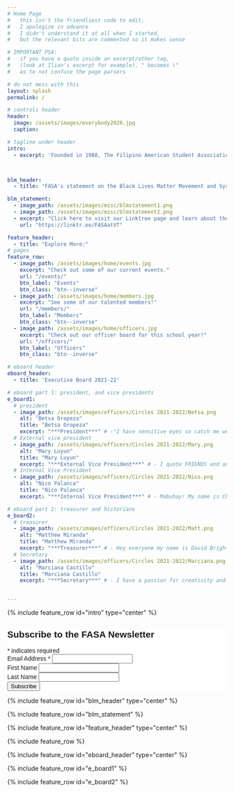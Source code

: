 ```yaml
---
# Home Page
#   this isn't the friendliest code to edit,
#   I apologize in advance
#   I didn't understand it at all when I started,
#   but the relevant bits are commented so it makes sense

# IMPORTANT PSA:
#   if you have a quote inside an excerpt/other tag,
#   (look at Ilian's excerpt for example), " becomes \"
#   as to not confuse the page parsers

# do not mess with this
layout: splash
permalink: /

# controls header
header:
  image: /assets/images/everybody2020.jpg
  caption:

# tagline under header
intro:
  - excerpt: 'Founded in 1988, The Filipino American Student Association (FASA) is an organization formed to enhance interactions between Filipinos and other students, faculty, and staff of the Virginia Polytechnic Institute and State University through cultural, educational, and social activities.'



blm_header:
  - title: "FASA's statement on the Black Lives Matter Movement and Systemic Racism in America"

blm_statement:
  - image_path: /assets/images/misc/blmstatement1.png
  - image_path: /assets/images/misc/blmstatement2.png
  - excerpt: "Click here to visit our Linktree page and learn about the BLM Movement and take action"
    url: "https://linktr.ee/FASAatVT"

feature_header:
  - title: "Explore More:"
# pages
feature_row:
  - image_path: /assets/images/home/events.jpg
    excerpt: "Check out some of our current events."
    url: "/events/"
    btn_label: "Events"
    btn_class: "btn--inverse"
  - image_path: /assets/images/home/members.jpg
    excerpt: "See some of our talented members!"
    url: "/members/"
    btn_label: "Members"
    btn_class: "btn--inverse"
  - image_path: /assets/images/home/officers.jpg
    excerpt: "Check out our officer board for this school year!"
    url: "/officers/"
    btn_label: "Officers"
    btn_class: "btn--inverse"

# eboard header
eboard_header:
  - title: 'Executive Board 2021-22'

# eboard part 1: president, and vice presidents
e_board1:
  # president
  - image_path: /assets/images/officers/Circles 2021-2022/Betsa.png
    alt: "Betsa Oropeza"
    title: "Betsa Oropeza"
    excerpt: "***President***" # -"I have sensitive eyes so catch me wearing my sunglasses even when it’s cloudy"
  # External vice president
  - image_path: /assets/images/officers/Circles 2021-2022/Mary.png
    alt: "Mary Luyun"
    title: "Mary Luyun"
    excerpt: "***External Vice President***" # - I quote FRIENDS and and Harry Potter a lot"
  # Internal Vice President
  - image_path: /assets/images/officers/Circles 2021-2022/Nico.png
    alt: "Nico Palanca"
    title: "Nico Palanca"
    excerpt: "***Internal Vice President***" # - Mabuhay! My name is Christa Ventura, and I am the Secretary. I hope my passion for FASA is translated in the work that I do! I cannot wait to see what this year brings!"

# eboard part 2: treasurer and historians
e_board2:
  # treasurer
  - image_path: /assets/images/officers/Circles 2021-2022/Matt.png
    alt: "Matthew Miranda"
    title: "Matthew Miranda"
    excerpt: "***Treasurer***" # - Hey everyone my name is David Brighton and I will be your Treasurer this year!!! I look forward to meeting you all and having a great year!"
  # Secretary
  - image_path: /assets/images/officers/Circles 2021-2022/Marciana.png
    alt: "Marciana Castillo"
    title: "Marciana Castillo"
    excerpt: "***Secretary***" # - I have a passion for creativity and I can’t wait to use it through my position on the FASA officer board!"


---
```


{% include feature_row id="intro" type="center" %}

<!-- Begin Mailchimp Signup Form -->
<link href="//cdn-images.mailchimp.com/embedcode/classic-10_7.css" rel="stylesheet" type="text/css">
<style type="text/css">
	#mc_embed_signup{background:#fff; clear:left; font:14px Helvetica,Arial,sans-serif; }
	/* Add your own Mailchimp form style overrides in your site stylesheet or in this style block.
	   We recommend moving this block and the preceding CSS link to the HEAD of your HTML file. */
</style>
<div id="mc_embed_signup">
<form action="https://vtfasa.us20.list-manage.com/subscribe/post?u=b0af669fc48f9e20fbfec22dd&amp;id=15d05ee128" method="post" id="mc-embedded-subscribe-form" name="mc-embedded-subscribe-form" class="validate" target="_blank" novalidate>
    <div id="mc_embed_signup_scroll">
	<h2>Subscribe to the FASA Newsletter</h2>
<div class="indicates-required"><span class="asterisk">*</span> indicates required</div>
<div class="mc-field-group">
	<label for="mce-EMAIL">Email Address  <span class="asterisk">*</span>
</label>
	<input type="email" value="" name="EMAIL" class="required email" id="mce-EMAIL">
</div>
<div class="mc-field-group">
	<label for="mce-FNAME">First Name </label>
	<input type="text" value="" name="FNAME" class="" id="mce-FNAME">
</div>
<div class="mc-field-group">
	<label for="mce-LNAME">Last Name </label>
	<input type="text" value="" name="LNAME" class="" id="mce-LNAME">
</div>
	<div id="mce-responses" class="clear">
		<div class="response" id="mce-error-response" style="display:none"></div>
		<div class="response" id="mce-success-response" style="display:none"></div>
	</div>    <!-- real people should not fill this in and expect good things - do not remove this or risk form bot signups-->
    <div style="position: absolute; left: -5000px;" aria-hidden="true"><input type="text" name="b_b0af669fc48f9e20fbfec22dd_15d05ee128" tabindex="-1" value=""></div>
    <div class="clear"><input type="submit" value="Subscribe" name="subscribe" id="mc-embedded-subscribe" class="button"></div>
    </div>
</form>
</div>
<script type='text/javascript' src='//s3.amazonaws.com/downloads.mailchimp.com/js/mc-validate.js'></script><script type='text/javascript'>(function($) {window.fnames = new Array(); window.ftypes = new Array();fnames[0]='EMAIL';ftypes[0]='email';fnames[1]='FNAME';ftypes[1]='text';fnames[2]='LNAME';ftypes[2]='text';fnames[3]='ADDRESS';ftypes[3]='address';fnames[4]='PHONE';ftypes[4]='phone';fnames[5]='BIRTHDAY';ftypes[5]='birthday';}(jQuery));var $mcj = jQuery.noConflict(true);</script>
<!--End mc_embed_signup-->


{% include feature_row id="blm_header" type="center" %}

{% include feature_row id="blm_statement" %}

{% include feature_row id="feature_header" type="center" %}

{% include feature_row %}

{% include feature_row id="eboard_header" type="center" %}

{% include feature_row id="e_board1" %}

{% include feature_row id="e_board2" %}
